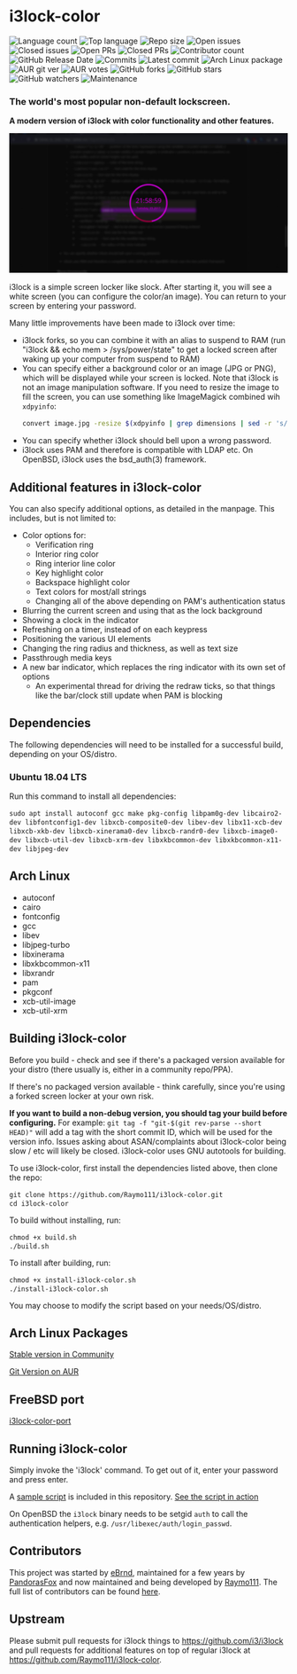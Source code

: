 # i3lock-color

![Language count](https://img.shields.io/github/languages/count/Raymo111/i3lock-color)
![Top language](https://img.shields.io/github/languages/top/Raymo111/i3lock-color)
![Repo size](https://img.shields.io/github/repo-size/Raymo111/i3lock-color)
![Open issues](https://img.shields.io/github/issues-raw/Raymo111/i3lock-color)
![Closed issues](https://img.shields.io/github/issues-closed-raw/Raymo111/i3lock-color?color=brightgreen)
![Open PRs](https://img.shields.io/github/issues-pr-raw/Raymo111/i3lock-color?label=open%20PRs)
![Closed PRs](https://img.shields.io/github/issues-pr-closed-raw/Raymo111/i3lock-color?color=brightgreen&label=closed%20PRs)
![Contributor count](https://img.shields.io/github/contributors/Raymo111/i3lock-color)
![GitHub Release Date](https://img.shields.io/github/release-date/Raymo111/i3lock-color?label=latest%20release)
![Commits](https://img.shields.io/github/commits-since/Raymo111/i3lock-color/latest?include_prereleases&sort=semver)
![Latest commit](https://img.shields.io/github/last-commit/Raymo111/i3lock-color)
![Arch Linux package](https://img.shields.io/archlinux/v/community/x86_64/i3lock-color?logo=arch%20linux&label=Community%20version)
![AUR git ver](https://img.shields.io/aur/version/i3lock-color-git?label=AUR%20git%20ver)
![AUR votes](https://img.shields.io/aur/votes/i3lock-color-git)
![GitHub forks](https://img.shields.io/github/forks/Raymo111/i3lock-color)
![GitHub stars](https://img.shields.io/github/stars/Raymo111/i3lock-color)
![GitHub watchers](https://img.shields.io/github/watchers/Raymo111/i3lock-color)
![Maintenance](https://img.shields.io/maintenance/yes/2020)

### The world's most popular non-default lockscreen.
**A modern version of i3lock with color functionality and other features.**

![i3lock-color in action](screenshot.png "Screenshot sample")

i3lock is a simple screen locker like slock. After starting it, you will see a white screen (you can configure the color/an image). You can return to your screen by entering your password.

Many little improvements have been made to i3lock over time:

- i3lock forks, so you can combine it with an alias to suspend to RAM (run "i3lock && echo mem > /sys/power/state" to get a locked screen after waking up your computer from suspend to RAM)
- You can specify either a background color or an image (JPG or PNG), which will be displayed while your screen is locked. Note that i3lock is not an image manipulation software. If you need to resize the image to fill the screen, you can use something like ImageMagick combined wih `xdpyinfo`:
	```bash
	convert image.jpg -resize $(xdpyinfo | grep dimensions | sed -r 's/^[^0-9]*([0-9]+x[0-9]+).*$/\1/') RGB:- | i3lock --raw $(xdpyinfo | grep dimensions | sed -r 's/^[^0-9]*([0-9]+x[0-9]+).*$/\1/'):rgb --image /dev/stdin
	```
- You can specify whether i3lock should bell upon a wrong password.
- i3lock uses PAM and therefore is compatible with LDAP etc. On OpenBSD, i3lock uses the bsd\_auth(3) framework.

## Additional features in i3lock-color
You can also specify additional options, as detailed in the manpage. This includes, but is not limited to:

- Color options for:
	- Verification ring
	- Interior ring color
	- Ring interior line color
	- Key highlight color
	- Backspace highlight color
	- Text colors for most/all strings
	- Changing all of the above depending on PAM's authentication status
- Blurring the current screen and using that as the lock background    
- Showing a clock in the indicator
- Refreshing on a timer, instead of on each keypress
- Positioning the various UI elements
- Changing the ring radius and thickness, as well as text size
- Passthrough media keys
- A new bar indicator, which replaces the ring indicator with its own set of options
	- An experimental thread for driving the redraw ticks, so that things like the bar/clock still update when PAM is blocking

## Dependencies
The following dependencies will need to be installed for a successful build, depending on your OS/distro.

### Ubuntu 18.04 LTS
Run this command to install all dependencies:
```
sudo apt install autoconf gcc make pkg-config libpam0g-dev libcairo2-dev libfontconfig1-dev libxcb-composite0-dev libev-dev libx11-xcb-dev libxcb-xkb-dev libxcb-xinerama0-dev libxcb-randr0-dev libxcb-image0-dev libxcb-util-dev libxcb-xrm-dev libxkbcommon-dev libxkbcommon-x11-dev libjpeg-dev
```

## Arch Linux
- autoconf
- cairo
- fontconfig
- gcc
- libev
- libjpeg-turbo
- libxinerama
- libxkbcommon-x11
- libxrandr
- pam
- pkgconf
- xcb-util-image
- xcb-util-xrm

## Building i3lock-color
Before you build - check and see if there's a packaged version available for your distro (there usually is, either in a community repo/PPA).

If there's no packaged version available - think carefully, since you're using a forked screen locker at your own risk.

**If you want to build a non-debug version, you should tag your build before configuring.** For example: `git tag -f "git-$(git rev-parse --short HEAD)"` will add a tag with the short commit ID, which will be used for the version info. Issues asking about ASAN/complaints about i3lock-color being slow / etc will likely be closed. i3lock-color uses GNU autotools for building.

To use i3lock-color, first install the dependencies listed above, then clone the repo:
```
git clone https://github.com/Raymo111/i3lock-color.git
cd i3lock-color
```
To build without installing, run:
```
chmod +x build.sh
./build.sh
```
To install after building, run:
```
chmod +x install-i3lock-color.sh
./install-i3lock-color.sh
```
You may choose to modify the script based on your needs/OS/distro.

## Arch Linux Packages
[Stable version in Community](https://www.archlinux.org/packages/community/x86_64/i3lock-color/)

[Git Version on AUR](https://aur.archlinux.org/packages/i3lock-color-git/)

## FreeBSD port
[i3lock-color-port](https://github.com/rkashapov/i3lock-color-port/)

## Running i3lock-color
Simply invoke the 'i3lock' command. To get out of it, enter your password and press enter.

A [sample script](lock.sh) is included in this repository. [See the script in action](https://streamable.com/fpl46)

On OpenBSD the `i3lock` binary needs to be setgid `auth` to call the authentication helpers, e.g. `/usr/libexec/auth/login_passwd`.

## Contributors
This project was started by [eBrnd](https://github.com/eBrnd/i3lock-color), maintained for a few years by [PandorasFox](https://github.com/PandorasFox) and now maintained and being developed by [Raymo111](https://github.com/Raymo111). The full list of contributors can be found [here](https://github.com/Raymo111/i3lock-color/graphs/contributors).

## Upstream
Please submit pull requests for i3lock things to https://github.com/i3/i3lock and pull requests for additional features on top of regular i3lock at https://github.com/Raymo111/i3lock-color.
